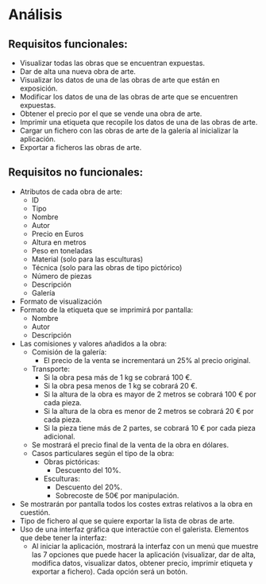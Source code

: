 # Análisis

## Requisitos funcionales:

- Visualizar todas las obras que se encuentran expuestas.
- Dar de alta una nueva obra de arte.
- Visualizar los datos de una de las obras de arte que están en exposición.
- Modificar los datos de una de las obras de arte que se encuentren expuestas.
- Obtener el precio por el que se vende una obra de arte.
- Imprimir una etiqueta que recopile los datos de una de las obras de arte.
- Cargar un fichero con las obras de arte de la galería al inicializar la aplicación.
- Exportar a ficheros las obras de arte.

## Requisitos no funcionales:

- Atributos de cada obra de arte:
  - ID
  - Tipo 
  - Nombre
  - Autor
  - Precio en Euros
  - Altura en metros
  - Peso en toneladas
  - Material (solo para las esculturas)
  - Técnica (solo para las obras de tipo pictórico)
  - Número de piezas
  - Descripción
  - Galería
- Formato de visualización
- Formato de la etiqueta que se imprimirá por pantalla:
  - Nombre
  - Autor
  - Descripción
- Las comisiones y valores añadidos a la obra:
  - Comisión de la galería:
    - El precio de la venta se incrementará un 25% al precio original.
  - Transporte:
    - Si la obra pesa más de 1 kg se cobrará 100 €.
    - Si la obra pesa menos de 1 kg se cobrará 20 €.
    - Si la altura de la obra es mayor de 2 metros se cobrará 100 € por cada pieza.
    - Si la altura de la obra es menor de 2 metros se cobrará 20 € por cada pieza.
    - Si la pieza tiene más de 2 partes, se cobrará 10 € por cada pieza adicional.
  - Se mostrará el precio final de la venta de la obra en dólares.
  - Casos particulares según el tipo de la obra:
    - Obras pictóricas:
      - Descuento del 10%.
    - Esculturas:
      - Descuento del 20%.
      - Sobrecoste de 50€ por manipulación.
- Se mostrarán por pantalla todos los costes extras relativos a la obra en cuestión.
- Tipo de fichero al que se quiere exportar la lista de obras de arte.
- Uso de una interfaz gráfica que interactúe con el galerista. Elementos que debe tener la interfaz:
  - Al iniciar la aplicación, mostrará la interfaz con un menú que muestre las 7 opciones que puede hacer la aplicación (visualizar, dar de alta, modifica datos, visualizar datos, obtener precio, imprimir etiqueta y exportar a fichero). Cada opción será un botón.